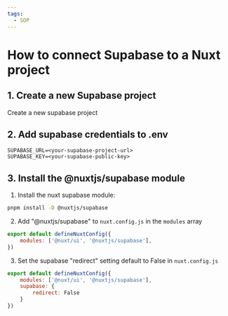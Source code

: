 ```yaml
---
tags:
  - SOP
---
```

# How to connect Supabase to a Nuxt project

## 1. Create a new Supabase project

Create a new supabase project

## 2. Add supabase credentials to .env

```.env
SUPABASE_URL=<your-supabase-project-url>
SUPABASE_KEY=<your-supabase-public-key>
```

## 3. Install the @nuxtjs/supabase module

1. Install the nuxt supabase module:

```bash
pnpm install -D @nuxtjs/supabase
```

2. Add "@nuxtjs/supabase" to `nuxt.config.js` in the `modules` array

```nuxt.config.js
export default defineNuxtConfig({
	modules: ['@nuxt/ui', '@nuxtjs/supabase'],
})
```

3. Set the supabase "redirect" setting default to False in `nuxt.config.js`

```nuxt.config.js
export default defineNuxtConfig({
	modules: ['@nuxt/ui', '@nuxtjs/supabase'],
	supabase: {
		redirect: False
	}
})
```